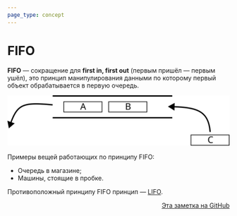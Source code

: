 ```yaml
---
page_type: concept
---
```


# FIFO

**FIFO** — сокращение для **first in, first out** (первым пришёл — первым ушёл), это принцип манипулирования данными по которому первый объект обрабатывается в первую очередь.

![](images/fifo.svg)

Примеры вещей работающих по принципу FIFO:

- Очередь в магазине;
- Машины, стоящие в пробке.

Противоположный принципу FIFO принцип — [LIFO](20221022204419.md).



<p v-pre style="text-align: right">
  <a href="https://github.com/Kverde/algorithms/blob/main/source/20221022214248.md">
  Эта заметка на GitHub
  </a>
</p>
